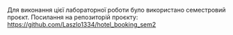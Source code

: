 Для виконання цієї лабораторної роботи було використано семестровий проєкт. Посилання на репозиторій проєкту: https://github.com/Laszlo1334/hotel_booking_sem2
